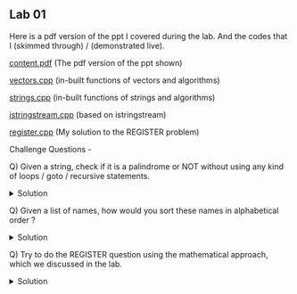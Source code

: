 ## Lab 01

Here is a pdf version of the ppt I covered during the lab. And the codes that I (skimmed through) / (demonstrated live).

  [content.pdf](content.pdf) (The pdf version of the ppt shown)

  [vectors.cpp](vectors.cpp) (in-built functions of vectors and algorithms)

  [strings.cpp](strings.cpp) (in-built functions of strings and algorithms)

  [istringstream.cpp](istringstream.cpp) (based on istringstream)

  [register.cpp](register.cpp) (My solution to the REGISTER problem)

Challenge Questions -

Q) Given a string, check if it is a palindrome or NOT without using any kind of loops / goto / recursive statements.

<details>
  <summary>Solution</summary>
   Use reverse(s.begin(), s.end()), where s is the string.
</details>

Q) Given a list of names, how would you sort these names in alphabetical order ?

<details>
  <summary>Solution</summary>
  Push all the names as strings in a vector&lt;string&gt; V, then use sort(V.begin(), V.end())
</details>

Q) Try to do the REGISTER question using the mathematical approach, which we discussed in the lab.

<details>
  <summary>Solution</summary>
  <img src = "register_math.png">
  The above code is written by Srivastave Aaryam (one of the students)
</details>
